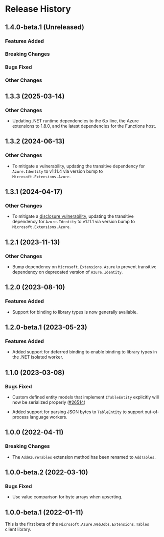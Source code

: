 # Release History

## 1.4.0-beta.1 (Unreleased)

### Features Added

### Breaking Changes

### Bugs Fixed

### Other Changes

## 1.3.3 (2025-03-14)

### Other Changes

- Updating .NET runtime dependencies to the 6.x line, the Azure extensions to 1.8.0, and the latest dependencies for the Functions host.

## 1.3.2 (2024-06-13)

### Other Changes

- To mitigate a vulnerability, updating the transitive dependency for `Azure.Identity` to v1.11.4 via version bump to `Microsoft.Extensions.Azure`. 

## 1.3.1 (2024-04-17)

### Other Changes

- To mitigate a [disclosure vulnerability](https://github.com/advisories/GHSA-wvxc-855f-jvrv), updating the transitive dependency for `Azure.Identity` to v1.11.1 via version bump to `Microsoft.Extensions.Azure`. 

## 1.2.1 (2023-11-13)

### Other Changes

- Bump dependency on `Microsoft.Extensions.Azure` to prevent transitive dependency on deprecated version of `Azure.Identity`.

## 1.2.0 (2023-08-10)

### Features Added

- Support for binding to library types is now generally available.

## 1.2.0-beta.1 (2023-05-23)

### Features Added

- Added support for deferred binding to enable binding to library types in the .NET isolated worker.

## 1.1.0 (2023-03-08)

### Bugs Fixed

- Custom defined entity models that implement `ITableEntity` explicitly will now be serialized properly ([#26514](https://github.com/Azure/azure-sdk-for-net/issues/26514))

- Added support for parsing JSON bytes to `TableEntity` to support out-of-process language workers.

## 1.0.0 (2022-04-11)

### Breaking Changes

- The `AddAzureTables` extension method has been renamed to `AddTables`.

## 1.0.0-beta.2 (2022-03-10)

### Bugs Fixed

- Use value comparison for byte arrays when upserting.

## 1.0.0-beta.1 (2022-01-11)

This is the first beta of the `Microsoft.Azure.WebJobs.Extensions.Tables` client library.
